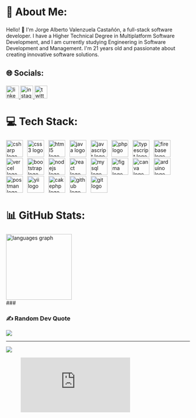 <h1 align="left">💫 About Me:</h1>

###

<p align="left">Hello! 👋 I'm Jorge Alberto Valenzuela Castañón, a full-stack software developer. I have a Higher Technical Degree in Multiplatform Software Development, and I am currently studying Engineering in Software Development and Management. I'm 21 years old and passionate about creating innovative software solutions.</p>

###

<h2 align="left">🌐 Socials:</h2>

###

<div align="left">
  <a href="https://www.linkedin.com/in/thejorge130204" target="_blank">
    <img src="https://img.shields.io/static/v1?message=LinkedIn&logo=linkedin&label=&color=0077B5&logoColor=white&labelColor=&style=for-the-badge" height="35" alt="linkedin logo"  />
  </a>
  <a href="https://www.instagram.com/yorsh1302/" target="_blank">
    <img src="https://img.shields.io/static/v1?message=Instagram&logo=instagram&label=&color=E4405F&logoColor=white&labelColor=&style=for-the-badge" height="35" alt="instagram logo"  />
  </a>
  <a href="https://x.com/JorgeVa130204" target="_blank">
    <img src="https://img.shields.io/static/v1?message=Twitter&logo=twitter&label=&color=1DA1F2&logoColor=white&labelColor=&style=for-the-badge" height="35" alt="twitter logo"  />
  </a>
</div>

###

<h1 align="left">💻 Tech Stack:</h1>

###

<div align="left">
  <img src="https://skillicons.dev/icons?i=cs" height="46" alt="csharp logo"  />
  <img width="4" />
  <img src="https://skillicons.dev/icons?i=css" height="46" alt="css3 logo"  />
  <img width="4" />
  <img src="https://skillicons.dev/icons?i=html" height="46" alt="html5 logo"  />
  <img width="4" />
  <img src="https://skillicons.dev/icons?i=java" height="46" alt="java logo"  />
  <img width="4" />
  <img src="https://skillicons.dev/icons?i=js" height="46" alt="javascript logo"  />
  <img width="4" />
  <img src="https://skillicons.dev/icons?i=php" height="46" alt="php logo"  />
  <img width="4" />
  <img src="https://skillicons.dev/icons?i=ts" height="46" alt="typescript logo"  />
  <img width="4" />
  <img src="https://skillicons.dev/icons?i=firebase" height="46" alt="firebase logo"  />
  <img width="4" />
  <img src="https://skillicons.dev/icons?i=vercel" height="46" alt="vercel logo"  />
  <img width="4" />
  <img src="https://skillicons.dev/icons?i=bootstrap" height="46" alt="bootstrap logo"  />
  <img width="4" />
  <img src="https://skillicons.dev/icons?i=nodejs" height="46" alt="nodejs logo"  />
  <img width="4" />
  <img src="https://skillicons.dev/icons?i=react" height="46" alt="react logo"  />
  <img width="4" />
  <img src="https://skillicons.dev/icons?i=mysql" height="46" alt="mysql logo"  />
  <img width="4" />
  <img src="https://skillicons.dev/icons?i=figma" height="46" alt="figma logo"  />
  <img width="4" />
  <img src="https://cdn.simpleicons.org/canva/00C4CC" height="46" alt="canva logo"  />
  <img width="4" />
  <img src="https://skillicons.dev/icons?i=arduino" height="46" alt="arduino logo"  />
  <img width="4" />
  <img src="https://skillicons.dev/icons?i=postman" height="46" alt="postman logo"  />
  <img width="4" />
  <img src="https://cdn.jsdelivr.net/gh/devicons/devicon/icons/yii/yii-original.svg" height="46" alt="yii logo"  />
  <img width="4" />
  <img src="https://cdn.simpleicons.org/cakephp/D33C43" height="46" alt="cakephp logo"  />
  <img width="4" />
  <img src="https://skillicons.dev/icons?i=github" height="46" alt="github logo"  />
  <img width="4" />
  <img src="https://skillicons.dev/icons?i=git" height="46" alt="git logo"  />
</div>

###

<h1 align="left">📊 GitHub Stats:</h1>

###

<div align="left">
  <img src="https://github-readme-stats.vercel.app/api/top-langs?username=yorsh130204&locale=en&hide_title=false&layout=compact&card_width=320&langs_count=8&theme=tokyonight&hide_border=true" height="180" alt="languages graph"  />
</div>
###

### ✍️ Random Dev Quote
![](https://quotes-github-readme.vercel.app/api?type=horizontal&theme=tokyonight)

---
[![](https://visitcount.itsvg.in/api?id=yorsh130204&icon=5&color=9)](https://visitcount.itsvg.in)

<!-- Proudly created with GPRM ( https://gprm.itsvg.in ) -->

<figure><embed src="https://wakatime.com/share/@yorsh130204/19718b8a-4862-4286-b4ef-195f8721ae44.svg"></embed></figure>

